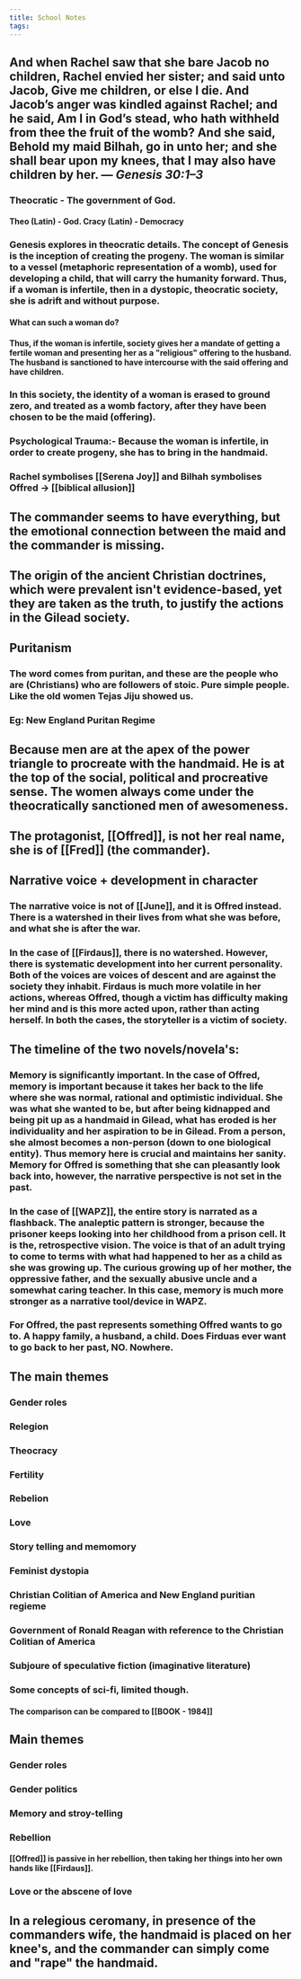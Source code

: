 ```yaml
---
title: School Notes
tags:
---
```


## And when Rachel saw that she bare Jacob no children, Rachel envied her sister; and said unto Jacob, Give me children, or else I die. And Jacob’s anger was kindled against Rachel; and he said, Am I in God’s stead, who hath withheld from thee the fruit of the womb? And she said, Behold my maid Bilhah, go in unto her; and she shall bear upon my knees, that I may also have children by her. — *Genesis 30:1–3*
### Theocratic - The government of God.
#### Theo (Latin) - God. Cracy (Latin) - Democracy
### Genesis explores in theocratic details. The concept of Genesis is the inception of creating the progeny. The woman is similar to a vessel (metaphoric representation of a womb), used for developing a child, that will carry the humanity forward. Thus, if a woman is infertile, then in a dystopic, theocratic society, she is adrift and without purpose.
#### What can such a woman do?
#### Thus, if the woman is infertile, society gives her a mandate of getting a fertile woman and presenting her as a "religious" offering to the husband. The husband is sanctioned to have intercourse with the said offering and have children.
### In this society, the identity of a woman is erased to ground zero, and treated as a womb factory, after they have been chosen to be the maid (offering).
### Psychological Trauma:- Because the woman is infertile, in order to create progeny, she has to bring in the handmaid.
### Rachel symbolises [[Serena Joy]] and Bilhah symbolises Offred -> [[biblical allusion]]
## The commander seems to have everything, but the emotional connection between the maid and the commander is missing.
## The origin of the ancient Christian doctrines, which were prevalent isn't evidence-based, yet they are taken as the truth, to justify the actions in the Gilead society.
## **Puritanism**
### The word comes from puritan, and these are the people who are (Christians) who are followers of stoic. Pure simple people. Like the old women Tejas Jiju showed us.
### Eg: New England Puritan Regime
## Because men are at the apex of the power triangle to procreate with the handmaid. He is at the top of the social, political and procreative sense. The women always come under the theocratically sanctioned men of awesomeness.
## The protagonist, [[Offred]], is not her real name, she is **of** [[Fred]] (the commander).
## Narrative voice + development in character
### The narrative voice is not of [[June]], and it is Offred instead. There is a watershed in their lives from what she was before, and what she is after the war.
### In the case of [[Firdaus]], there is no watershed. However, there is systematic development into her current personality. Both of the voices are voices of descent and are against the society they inhabit. Firdaus is much more volatile in her actions, whereas Offred, though a victim has difficulty making her mind and is this more acted upon, rather than acting herself. In both the cases, the storyteller is a victim of society.
## The timeline of the two novels/novela's:
### Memory is significantly important. In the case of Offred, memory is important because it takes her back to the life where she was normal, rational and optimistic individual. She was what she wanted to be, but after being kidnapped and being pit up as a handmaid in Gilead, what has eroded is her individuality and her aspiration to be in Gilead. From a person, she almost becomes a non-person (down to one biological entity). Thus memory here is crucial and maintains her sanity. Memory for Offred is something that she can pleasantly look back into, however, the narrative perspective is not set in the past.
### In the case of [[WAPZ]], the entire story is narrated as a flashback. The analeptic pattern is stronger, because the prisoner keeps looking into her childhood from a prison cell. It is the, retrospective vision. The voice is that of an adult trying to come to terms with what had happened to her as a child as she was growing up. The curious growing up of her mother, the oppressive father, and the sexually abusive uncle and a somewhat caring teacher. In this case, memory is much more stronger as a narrative tool/device in WAPZ.
### For Offred, the past represents something Offred wants to go to. A happy family, a husband, a child. Does Firduas ever want to go back to her past, NO. Nowhere.
## **The main themes**
### Gender roles
### Relegion
### Theocracy
### Fertility
### Rebelion
### Love
### Story telling and memomory
### Feminist dystopia
### Christian Colitian of America and New England puritian regieme
### Government of Ronald Reagan with reference to the Christian Colitian of America
### Subjoure of speculative fiction (imaginative literature)
### Some concepts of sci-fi, limited though.
#### The comparison can be compared to [[BOOK - 1984]]
## **Main themes**
### Gender roles
### Gender politics
### Memory and stroy-telling
### Rebellion
#### [[Offred]] is passive in her rebellion, then taking her things into her own hands like [[Firdaus]].
### Love or the abscene of love
## In a relegious ceromany, in presence of the commanders wife, the handmaid is placed on her knee's, and the commander can simply come and "rape" the handmaid.